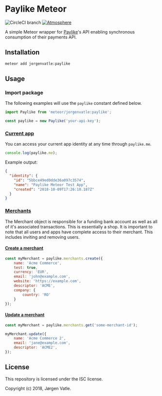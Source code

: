 # Paylike Meteor
![CircleCI branch](https://img.shields.io/circleci/project/github/JorgenVatle/paylike-meteor/master.svg)
[![Atmosphere](https://img.shields.io/badge/atmosphere-jorgenvatle%3Apaylike-blue.svg)](https://atmospherejs.com/jorgenvatle/paylike)

A simple Meteor wrapper for [Paylike](https://paylike.io/)'s API enabling synchronous consumption of their payments API.

## Installation
```bash
meteor add jorgenvatle:paylike
```

## Usage

### Import package
The following examples will use the `paylike` constant defined below.
```js
import Paylike from 'meteor/jorgenvatle:paylike';

const paylike = new Paylike('your-api-key');
```

### [Current app](https://github.com/paylike/api-docs#fetch-current-app)
You can access your current app identity at any time through `paylike.me`.
```js
console.log(paylike.me);
```
Example output:
```json
{
  "identity": {
    "id": "5bbce49ed0dde36a097c3574",
    "name": "Paylike Meteor Test App",
    "created": "2018-10-09T17:26:10.187Z"
  }
}
```

### [Merchants](https://github.com/paylike/api-docs#merchants)
The Merchant object is responsible for a funding bank account as well as all of it's associated transactions. This is
essentially a shop. It is important to note that all users and apps have complete access to their merchant. This
includes inviting and removing users.

#### [Create a merchant](https://github.com/paylike/api-docs#create-a-merchant)
```js
const myMerchant = paylike.merchants.create({
    name: 'Acme Commerce',
    test: true,
    currency: 'EUR',
    email: 'john@example.com',
    website: 'https://example.com',
    descriptor: 'ACME',
    company: {
        country: 'RO'
    }
});
```

#### [Update a merchant](https://github.com/paylike/api-docs#update-a-merchant)
```js
const myMerchant = paylike.merchants.get('some-merchant-id');

myMerchant.update({
    name: 'Acme Commerce 2',
    email: 'jane@example.com',
    descriptor: 'ACME2',
});
```

## License
This repository is licensed under the ISC license.

Copyright (c) 2018, Jørgen Vatle.